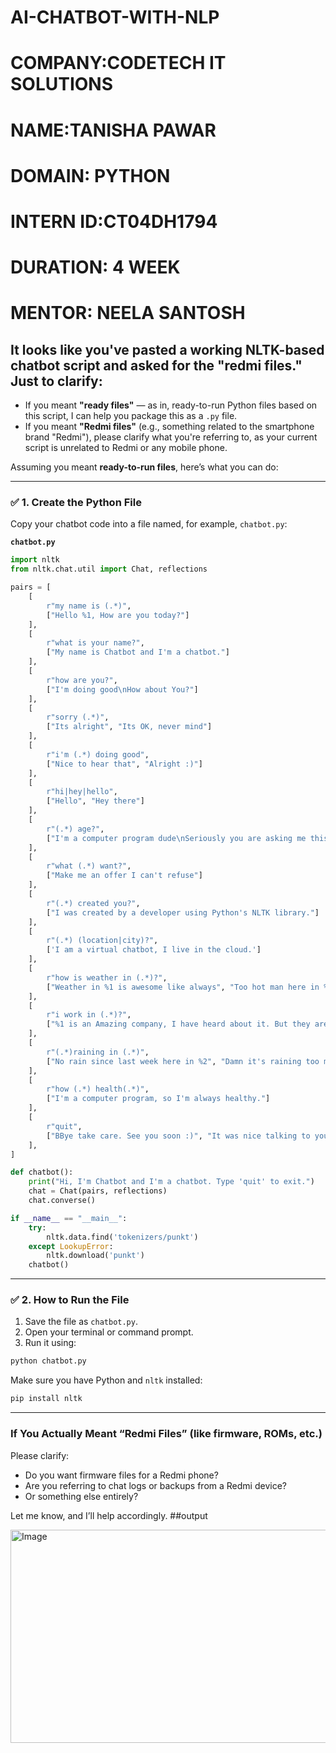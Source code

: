 # AI-CHATBOT-WITH-NLP 
# COMPANY:CODETECH IT SOLUTIONS 
# NAME:TANISHA PAWAR 
# DOMAIN: PYTHON
# INTERN ID:CT04DH1794
# DURATION: 4 WEEK
# MENTOR: NEELA SANTOSH
## It looks like you've pasted a working NLTK-based chatbot script and asked for the "redmi files." Just to clarify:

* If you meant **"ready files"** — as in, ready-to-run Python files based on this script, I can help you package this as a `.py` file.
* If you meant **"Redmi files"** (e.g., something related to the smartphone brand "Redmi"), please clarify what you're referring to, as your current script is unrelated to Redmi or any mobile phone.

Assuming you meant **ready-to-run files**, here’s what you can do:

---

### ✅ 1. Create the Python File

Copy your chatbot code into a file named, for example, `chatbot.py`:

**`chatbot.py`**

```python
import nltk
from nltk.chat.util import Chat, reflections

pairs = [
    [
        r"my name is (.*)",
        ["Hello %1, How are you today?"]
    ],
    [
        r"what is your name?",
        ["My name is Chatbot and I'm a chatbot."]
    ],
    [
        r"how are you?",
        ["I'm doing good\nHow about You?"]
    ],
    [
        r"sorry (.*)",
        ["Its alright", "Its OK, never mind"]
    ],
    [
        r"i'm (.*) doing good",
        ["Nice to hear that", "Alright :)"]
    ],
    [
        r"hi|hey|hello",
        ["Hello", "Hey there"]
    ],
    [
        r"(.*) age?",
        ["I'm a computer program dude\nSeriously you are asking me this?"]
    ],
    [
        r"what (.*) want?",
        ["Make me an offer I can't refuse"]
    ],
    [
        r"(.*) created you?",
        ["I was created by a developer using Python's NLTK library."]
    ],
    [
        r"(.*) (location|city)?",
        ['I am a virtual chatbot, I live in the cloud.']
    ],
    [
        r"how is weather in (.*)?",
        ["Weather in %1 is awesome like always", "Too hot man here in %1", "Too cold man here in %1", "Never even heard about %1"]
    ],
    [
        r"i work in (.*)?",
        ["%1 is an Amazing company, I have heard about it. But they are in huge loss these days."]
    ],
    [
        r"(.*)raining in (.*)",
        ["No rain since last week here in %2", "Damn it's raining too much here in %2"]
    ],
    [
        r"how (.*) health(.*)",
        ["I'm a computer program, so I'm always healthy."]
    ],
    [
        r"quit",
        ["BBye take care. See you soon :)", "It was nice talking to you. See you soon :)"]
    ],
]

def chatbot():
    print("Hi, I'm Chatbot and I'm a chatbot. Type 'quit' to exit.")
    chat = Chat(pairs, reflections)
    chat.converse()

if __name__ == "__main__":
    try:
        nltk.data.find('tokenizers/punkt')
    except LookupError:
        nltk.download('punkt')
    chatbot()
```

---

### ✅ 2. How to Run the File

1. Save the file as `chatbot.py`.
2. Open your terminal or command prompt.
3. Run it using:

```bash
python chatbot.py
```

Make sure you have Python and `nltk` installed:

```bash
pip install nltk
```

---

### If You Actually Meant “Redmi Files” (like firmware, ROMs, etc.)

Please clarify:

* Do you want firmware files for a Redmi phone?
* Are you referring to chat logs or backups from a Redmi device?
* Or something else entirely?

Let me know, and I’ll help accordingly.
##output

<img width="1477" height="341" alt="Image" src="https://github.com/user-attachments/assets/25243232-a473-4f32-ad0f-73ec58a4b321" />

